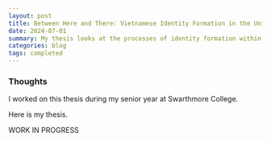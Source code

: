 ```yaml
---
layout: post
title: Between Here and There: Vietnamese Identity Formation in the United States
date: 2024-07-01
summary: My thesis looks at the processes of identity formation within the Vietnamese diasporic community, who sought refuge in the United States shortly after the end of the Vietnam War in 1975. It draws on semi-structured interviews with Vietnamese community members from Arizona and California, textual analysis of Vietnamese magazines and written work by Vietnamese writers, and auto-ethnography informed by my family history and personal experiences in the Vietnamese community. My analysis brings together insights from different scholarly traditions that explore identity, memory, materiality, and migration. 
categories: blog
tags: completed
---
```


### Thoughts

I worked on this thesis during my senior year at Swarthmore College. 

Here is my thesis. 

WORK IN PROGRESS

